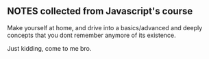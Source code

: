 ## NOTES collected from Javascript's course

Make yourself at home, and drive into a basics/advanced and deeply concepts that you dont remember anymore of its existence.

Just kidding, come to me bro.
